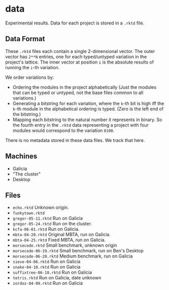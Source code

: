 data
====

Experimental results.
Data for each project is stored in a `.rktd` file.


Data Format
-----------

These `.rktd` files each contain a single 2-dimensional vector.
The outer vector has `2**N` entries, one for each typed/untyped variation in the project's lattice.
The inner vector at position `i` is the absolute results of running the `i`-th variation.

We order variations by:
- Ordering the modules in the project alphabetically
  (Just the modules that can be typed or untyped, not the base files common to all variations.)
- Generating a bitstring for each variation, where the `k`-th bit is high iff the `k`-th module
  in the alphabetical ordering is typed. (Zero is the left end of the bitstring.)
- Mapping each bitstring to the natural number it represents in binary.
So the fourth entry in the `.rktd` data representing a project with four modules
would correspond to the variation `0100`.

There is no metadata stored in these data files.
We track that here.


Machines
--------
- Galicia
- "The cluster"
- Desktop


Files
-----
- `echo.rktd` Unknown origin.
- `funkytown.rktd`
- `gregor-05-11.rktd` Run on Galicia
- `gregor-05-24.rktd` Run on the cluster.
- `kcfa-06-01.rktd` Run on Galicia.
- `mbta-04-20.rktd` Original MBTA, run on Galicia.
- `mbta-04-25.rktd` Fixed MBTA, run on Galicia.
- `morsecode.rktd` Small benchmark, unknown origin
- `morsecode-06-19.rktd` Small benchmark, run on Ben's Desktop
- `morsecode-06-20.rktd` Medium benchmark, run on Galicia
- `sieve-04-06.rktd` Run on Galicia
- `snake-04-10.rktd` Run on Galicia
- `suffixtree-06-10.rktd` Run on Galicia
- `tetris.rktd` Run on Galicia, date unknown
- `zordoz-04-09.rktd` Run on Galicia

